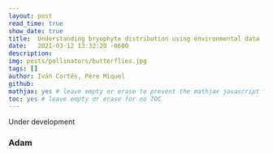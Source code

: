 ```yaml
---
layout: post
read_time: true
show_date: true
title:  Understanding bryophyte distribution using environmental data
date:   2021-03-12 13:32:20 -0600
description: 
img: posts/pollinators/butterflies.jpg
tags: []
author: Iván Cortés, Pere Miquel 
github: 
mathjax: yes # leave empty or erase to prevent the mathjax javascript from loading
toc: yes # leave empty or erase for no TOC
---
```

Under development

### Adam

